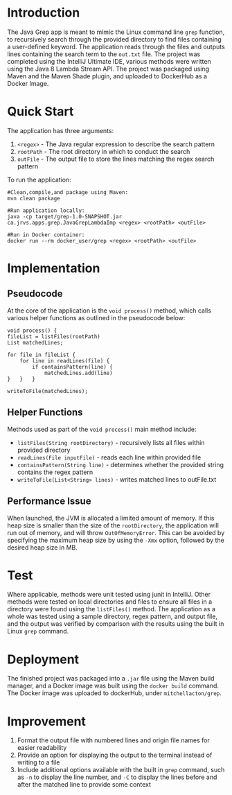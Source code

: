# Introduction

The Java Grep app is meant to mimic the Linux command line `grep` function, to
recursively search through the provided directory to find files containing a
user-defined keyword. The application reads through the files and outputs lines
containing the search term to the `out.txt` file. The project was completed using 
the IntelliJ Ultimate IDE, various methods were written using the Java 8 Lambda 
Stream API. The project was packaged using Maven and the Maven Shade plugin, and
uploaded to DockerHub as a Docker Image.
# Quick Start
The application has three arguments:
1. `<regex>` - The Java regular expression to describe the search pattern
2. `rootPath` - The root directory in which to conduct the search
3. `outFile` - The output file to store the lines matching the regex search pattern

To run the application:

    #Clean,compile,and package using Maven:
    mvn clean package

    #Run application locally: 
    java -cp target/grep-1.0-SNAPSHOT.jar ca.jrvs.apps.grep.JavaGrepLambdaImp <regex> <rootPath> <outFile>
    
    #Run in Docker container: 
    docker run --rm docker_user/grep <regex> <rootPath> <outFile>

# Implementation
## Pseudocode
At the core of the application is the `void process()` method, which calls various helper 
functions as outlined in the pseudocode below:
    
    void process() {
    fileList = listFiles(rootPath)
    List matchedLines;

    for file in fileList {
        for line in readLines(file) {
            if containsPattern(line) {
                matchedLines.add(line)
    }   }   }

    writeToFile(matchedLines);

## Helper Functions
Methods used as part of the `void process()` main method include:
- `listFiles(String rootDirectory)` - recursively lists all files within provided directory
- `readLines(File inputFile)` - reads each line within provided file
- `containsPattern(String line)` - determines whether the provided string contains the regex pattern
- `writeToFile(List<String> lines)` - writes matched lines to outFile.txt
## Performance Issue
When launched, the JVM is allocated a limited amount of memory. If this heap size
is smaller than the size of the `rootDirectory`, the application will run out of memory, 
and will throw `OutOfMemoryError`. This can be avoided by specifying the maximum
heap size by using the `-Xmx` option, followed by the desired heap size in MB.

# Test
Where applicable, methods were unit tested using junit in IntelliJ. Other methods
were tested on local directories and files to ensure all files in a directory were
found using the `listFiles()` method. The application as a whole was tested using
a sample directory, regex pattern, and output file, and the output was verified by
comparison with the results using the built in Linux `grep` command.

# Deployment
The finished project was packaged into a `.jar` file using the Maven build manager, 
and a Docker image was built using the `docker build` command. The Docker image was
uploaded to dockerHub, under `mitchellacton/grep`.

# Improvement
1. Format the output file with numbered lines and origin file names for easier readability
2. Provide an option for displaying the output to the terminal instead of writing to a file
3. Include additional options available with the built in `grep` command, such as `-n` to display the line number, and `-C` to display the lines before and after the matched line to provide some context
